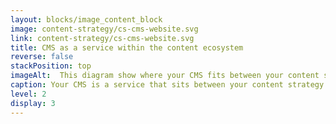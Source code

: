 ```yaml
---
layout: blocks/image_content_block
image: content-strategy/cs-cms-website.svg
link: content-strategy/cs-cms-website.svg
title: CMS as a service within the content ecosystem
reverse: false
stackPosition: top
imageAlt:  This diagram show where your CMS fits between your content strategy and your website.
caption: Your CMS is a service that sits between your content strategy and your website. It’s the middle ground where you manage content.
level: 2
display: 3
---
```


